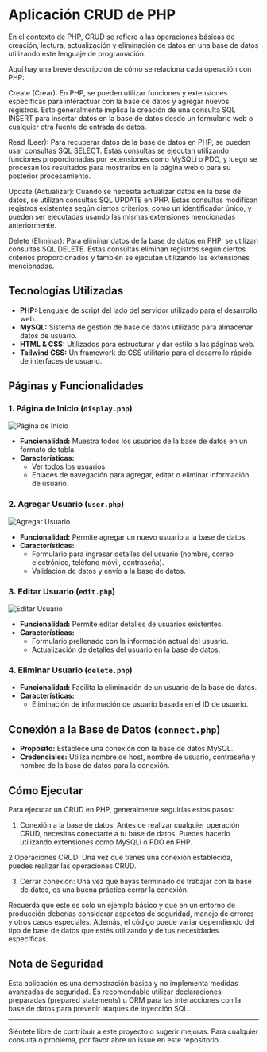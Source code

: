 
# Aplicación CRUD de PHP

En el contexto de PHP, CRUD se refiere a las operaciones básicas de creación, lectura, actualización y eliminación de datos en una base de datos utilizando este lenguaje de programación.

Aquí hay una breve descripción de cómo se relaciona cada operación con PHP:

Create (Crear): En PHP, se pueden utilizar funciones y extensiones específicas para interactuar con la base de datos y agregar nuevos registros. Esto generalmente implica la creación de una consulta SQL INSERT para insertar datos en la base de datos desde un formulario web o cualquier otra fuente de entrada de datos.

Read (Leer): Para recuperar datos de la base de datos en PHP, se pueden usar consultas SQL SELECT. Estas consultas se ejecutan utilizando funciones proporcionadas por extensiones como MySQLi o PDO, y luego se procesan los resultados para mostrarlos en la página web o para su posterior procesamiento.

Update (Actualizar): Cuando se necesita actualizar datos en la base de datos, se utilizan consultas SQL UPDATE en PHP. Estas consultas modifican registros existentes según ciertos criterios, como un identificador único, y pueden ser ejecutadas usando las mismas extensiones mencionadas anteriormente.

Delete (Eliminar): Para eliminar datos de la base de datos en PHP, se utilizan consultas SQL DELETE. Estas consultas eliminan registros según ciertos criterios proporcionados y también se ejecutan utilizando las extensiones mencionadas.

## Tecnologías Utilizadas

- **PHP:** Lenguaje de script del lado del servidor utilizado para el desarrollo web.
- **MySQL:** Sistema de gestión de base de datos utilizado para almacenar datos de usuario.
- **HTML & CSS:** Utilizados para estructurar y dar estilo a las páginas web.
- **Tailwind CSS:** Un framework de CSS utilitario para el desarrollo rápido de interfaces de usuario.

## Páginas y Funcionalidades

### 1. Página de Inicio (`display.php`)

![Página de Inicio](images/display.png)

- **Funcionalidad:** Muestra todos los usuarios de la base de datos en un formato de tabla.
- **Características:** 
  - Ver todos los usuarios.
  - Enlaces de navegación para agregar, editar o eliminar información de usuario.

### 2. Agregar Usuario (`user.php`)

![Agregar Usuario](images/add.png)

- **Funcionalidad:** Permite agregar un nuevo usuario a la base de datos.
- **Características:** 
  - Formulario para ingresar detalles del usuario (nombre, correo electrónico, teléfono móvil, contraseña).
  - Validación de datos y envío a la base de datos.

### 3. Editar Usuario (`edit.php`)

![Editar Usuario](images/edit.png)

- **Funcionalidad:** Permite editar detalles de usuarios existentes.
- **Características:** 
  - Formulario prellenado con la información actual del usuario.
  - Actualización de detalles del usuario en la base de datos.

### 4. Eliminar Usuario (`delete.php`)

- **Funcionalidad:** Facilita la eliminación de un usuario de la base de datos.
- **Características:** 
  - Eliminación de información de usuario basada en el ID de usuario.

## Conexión a la Base de Datos (`connect.php`)

- **Propósito:** Establece una conexión con la base de datos MySQL.
- **Credenciales:** Utiliza nombre de host, nombre de usuario, contraseña y nombre de la base de datos para la conexión.

## Cómo Ejecutar

Para ejecutar un CRUD en PHP, generalmente seguirías estos pasos:

1. Conexión a la base de datos: Antes de realizar cualquier operación CRUD, necesitas conectarte a tu base de datos. Puedes hacerlo utilizando extensiones como MySQLi o PDO en PHP.
  
2 Operaciones CRUD: Una vez que tienes una conexión establecida, puedes realizar las operaciones CRUD.

3. Cerrar conexión: Una vez que hayas terminado de trabajar con la base de datos, es una buena práctica cerrar la conexión.
   
Recuerda que este es solo un ejemplo básico y que en un entorno de producción deberías considerar aspectos de seguridad, manejo de errores y otros casos especiales. Además, el código puede variar dependiendo del tipo de base de datos que estés utilizando y de tus necesidades específicas.
## Nota de Seguridad

Esta aplicación es una demostración básica y no implementa medidas avanzadas de seguridad. Es recomendable utilizar declaraciones preparadas (prepared statements) u ORM para las interacciones con la base de datos para prevenir ataques de inyección SQL.

---

Siéntete libre de contribuir a este proyecto o sugerir mejoras. Para cualquier consulta o problema, por favor abre un issue en este repositorio.

